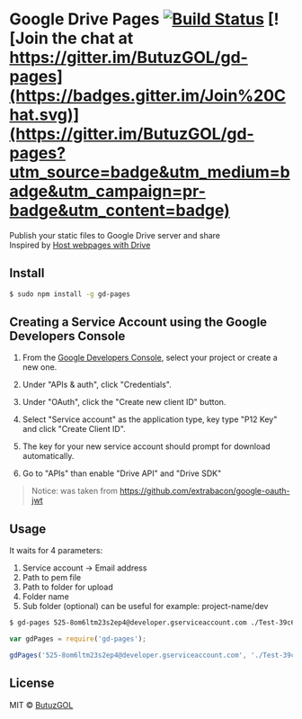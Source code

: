 # Google Drive Pages [![Build Status](https://travis-ci.org/ButuzGOL/gd-pages.svg?branch=master)](https://travis-ci.org/ButuzGOL/gd-pages) [![Join the chat at https://gitter.im/ButuzGOL/gd-pages](https://badges.gitter.im/Join%20Chat.svg)](https://gitter.im/ButuzGOL/gd-pages?utm_source=badge&utm_medium=badge&utm_campaign=pr-badge&utm_content=badge)


Publish your static files to Google Drive server and share  
Inspired by [Host webpages with Drive](https://support.google.com/drive/answer/2881970?hl=en)
## Install

```sh
$ sudo npm install -g gd-pages
```

## Creating a Service Account using the Google Developers Console

1. From the [Google Developers Console](https://cloud.google.com/console), select your project or create a new one.

2. Under "APIs & auth", click "Credentials".

3. Under "OAuth", click the "Create new client ID" button.

4. Select "Service account" as the application type, key type "P12 Key" and click "Create Client ID".

5. The key for your new service account should prompt for download automatically.

6. Go to "APIs" than enable "Drive API" and "Drive SDK"

> Notice: was taken from https://github.com/extrabacon/google-oauth-jwt

## Usage

It waits for 4 parameters:  
1. Service account -> Email address  
2. Path to pem file  
3. Path to folder for upload  
4. Folder name
5. Sub folder (optional) can be useful for example: project-name/dev

```sh
$ gd-pages 525-8om6ltm23s2ep4@developer.gserviceaccount.com ./Test-39c6f.p12 ./dist project
```

```js
var gdPages = require('gd-pages');

gdPages('525-8om6ltm23s2ep4@developer.gserviceaccount.com', './Test-39c6f.p12', './dist', 'project');
```

## License

MIT © [ButuzGOL](https://butuzgol.github.io)
